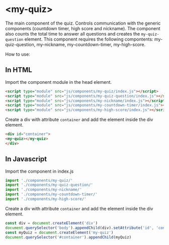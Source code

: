 # &lt;my-quiz&gt;

The main component of the quiz. Controls communication with the generic components (countdown timer, high score and nickname). The component also counts the total time to answer all questions and creates the `my-quiz-question` element. This component requires the following compontents: my-quiz-question, my-nickname, my-countdown-timer, my-high-score.

How to use:

## In HTML
Import the component module in the head element.
```HTML
<script type="module" src="js/components/my-quiz/index.js"></script>
<script type="module" src="js/components/my-quiz-question/index.js"></script>
<script type="module" src="js/components/my-nickname/index.js"></script>
<script type="module" src="js/components/my-countdown-timer/index.js"></script>
<script type="module" src="js/components/my-high-score/index.js"></script>
```

Create a div with attribute `container` and add the element inside the div element.
```HTML
<div id="container">
<my-quiz></my-quiz>
</div>
```

## In Javascript
Import the component in index.js
```Javascript
import './components/my-quiz/'
import './components/my-quiz-question/'
import './components/my-nickname/'
import './components/my-countdown-timer/'
import './components/my-high-score/'
```
Create a div with attribute `container` and add the element inside the div element.
```Javascript
const div = document.createElement('div')
document.querySelector('body').appendChild(div).setAttribute('id', 'container')
const myQuiz = document.createElement('my-quiz')
document.querySelector('#container').appendChild(myQuiz)
```